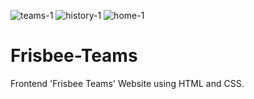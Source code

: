 ![teams-1](https://user-images.githubusercontent.com/79749919/147814397-51f30f61-f5e6-4ef7-9fb1-d5c185d37b9a.jpg)
![history-1](https://user-images.githubusercontent.com/79749919/147814435-b35e7e96-0c39-495f-bb9c-05142ae737b5.jpg)
![home-1](https://user-images.githubusercontent.com/79749919/147814372-7a28c749-0888-4a21-99b7-58382b1c7c92.jpg)
# Frisbee-Teams
Frontend 'Frisbee Teams' Website using HTML and CSS.
